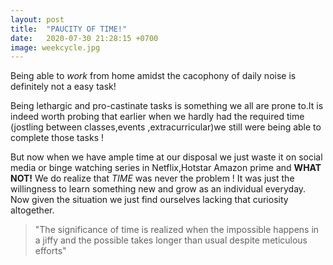 ```yaml
---
layout: post
title:  "PAUCITY OF TIME!"
date:   2020-07-30 21:28:15 +0700
image: weekcycle.jpg
---
```


Being able to *work* from home amidst the cacophony of daily noise is definitely not a easy task!  

Being lethargic and pro-castinate tasks is something we all are prone to.It is indeed worth probing that earlier when we hardly had the required time (jostling between classes,events ,extracurricular)we still were being able to complete those tasks !

But now when we have ample time at our disposal we just waste it on social media or binge watching series in Netflix,Hotstar Amazon prime and **WHAT NOT!**
We do realize that *TIME* was never the problem ! It was just the willingness to learn something new and grow as an individual everyday.
Now given the situation we just find ourselves lacking that curiosity  altogether.

>"The significance of time is realized when the impossible happens in a jiffy and the possible takes longer than usual despite meticulous efforts"





